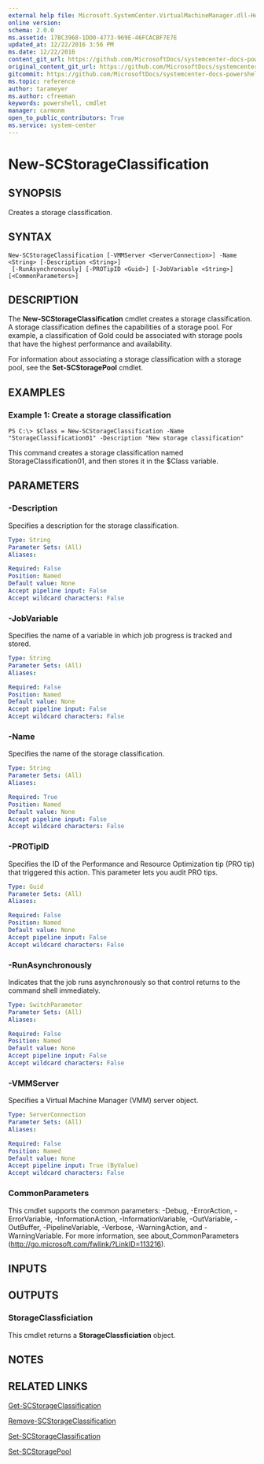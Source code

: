 ```yaml
---
external help file: Microsoft.SystemCenter.VirtualMachineManager.dll-Help.xml
online version: 
schema: 2.0.0
ms.assetid: 17BC3968-1DD0-4773-969E-46FCACBF7E7E
updated_at: 12/22/2016 3:56 PM
ms.date: 12/22/2016
content_git_url: https://github.com/MicrosoftDocs/systemcenter-docs-powershell/blob/master/systemcenter-cmdlets/SystemCenter2016/VirtualMachineManager/vlatest/New-SCStorageClassification.md
original_content_git_url: https://github.com/MicrosoftDocs/systemcenter-docs-powershell/blob/master/systemcenter-cmdlets/SystemCenter2016/VirtualMachineManager/vlatest/New-SCStorageClassification.md
gitcommit: https://github.com/MicrosoftDocs/systemcenter-docs-powershell/blob/96e5647587661652225fbdd2c797cd4d59d542bc/systemcenter-cmdlets/SystemCenter2016/VirtualMachineManager/vlatest/New-SCStorageClassification.md
ms.topic: reference
author: tarameyer
ms.author: cfreeman
keywords: powershell, cmdlet
manager: carmonm
open_to_public_contributors: True
ms.service: system-center
---
```


# New-SCStorageClassification

## SYNOPSIS
Creates a storage classification.

## SYNTAX

```
New-SCStorageClassification [-VMMServer <ServerConnection>] -Name <String> [-Description <String>]
 [-RunAsynchronously] [-PROTipID <Guid>] [-JobVariable <String>] [<CommonParameters>]
```

## DESCRIPTION
The **New-SCStorageClassification** cmdlet creates a storage classification.
A storage classification defines the capabilities of a storage pool.
For example, a classification of Gold could be associated with storage pools that have the highest performance and availability.

For information about associating a storage classification with a storage pool, see the  **Set-SCStoragePool** cmdlet.

## EXAMPLES

### Example 1: Create a storage classification
```
PS C:\> $Class = New-SCStorageClassification -Name "StorageClassification01" -Description "New storage classification"
```

This command creates a storage classification named StorageClassification01, and then stores it in the $Class variable.

## PARAMETERS

### -Description
Specifies a description for the storage classification.

```yaml
Type: String
Parameter Sets: (All)
Aliases: 

Required: False
Position: Named
Default value: None
Accept pipeline input: False
Accept wildcard characters: False
```

### -JobVariable
Specifies the name of a variable in which job progress is tracked and stored.

```yaml
Type: String
Parameter Sets: (All)
Aliases: 

Required: False
Position: Named
Default value: None
Accept pipeline input: False
Accept wildcard characters: False
```

### -Name
Specifies the name of the storage classification.

```yaml
Type: String
Parameter Sets: (All)
Aliases: 

Required: True
Position: Named
Default value: None
Accept pipeline input: False
Accept wildcard characters: False
```

### -PROTipID
Specifies the ID of the Performance and Resource Optimization tip (PRO tip) that triggered this action.
This parameter lets you audit PRO tips.

```yaml
Type: Guid
Parameter Sets: (All)
Aliases: 

Required: False
Position: Named
Default value: None
Accept pipeline input: False
Accept wildcard characters: False
```

### -RunAsynchronously
Indicates that the job runs asynchronously so that control returns to the command shell immediately.

```yaml
Type: SwitchParameter
Parameter Sets: (All)
Aliases: 

Required: False
Position: Named
Default value: None
Accept pipeline input: False
Accept wildcard characters: False
```

### -VMMServer
Specifies a Virtual Machine Manager (VMM) server object.

```yaml
Type: ServerConnection
Parameter Sets: (All)
Aliases: 

Required: False
Position: Named
Default value: None
Accept pipeline input: True (ByValue)
Accept wildcard characters: False
```

### CommonParameters
This cmdlet supports the common parameters: -Debug, -ErrorAction, -ErrorVariable, -InformationAction, -InformationVariable, -OutVariable, -OutBuffer, -PipelineVariable, -Verbose, -WarningAction, and -WarningVariable. For more information, see about_CommonParameters (http://go.microsoft.com/fwlink/?LinkID=113216).

## INPUTS

## OUTPUTS

### StorageClassficiation
This cmdlet returns a **StorageClassficiation** object.

## NOTES

## RELATED LINKS

[Get-SCStorageClassification](xref:SystemCenter2016/VirtualMachineManager/vlatest/Get-SCStorageClassification.md)

[Remove-SCStorageClassification](xref:SystemCenter2016/VirtualMachineManager/vlatest/Remove-SCStorageClassification.md)

[Set-SCStorageClassification](xref:SystemCenter2016/VirtualMachineManager/vlatest/Set-SCStorageClassification.md)

[Set-SCStoragePool](xref:SystemCenter2016/VirtualMachineManager/vlatest/Set-SCStoragePool.md)

